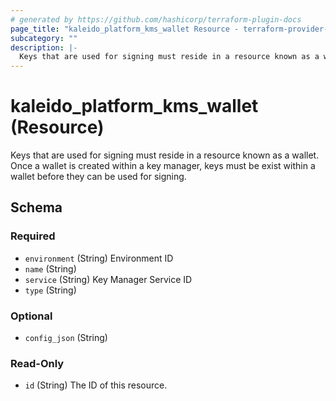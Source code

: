 ```yaml
---
# generated by https://github.com/hashicorp/terraform-plugin-docs
page_title: "kaleido_platform_kms_wallet Resource - terraform-provider-kaleido"
subcategory: ""
description: |-
  Keys that are used for signing must reside in a resource known as a wallet. Once a wallet is created within a key manager, keys must be exist within a wallet before they can be used for signing.
---
```


# kaleido_platform_kms_wallet (Resource)

Keys that are used for signing must reside in a resource known as a wallet. Once a wallet is created within a key manager, keys must be exist within a wallet before they can be used for signing.



<!-- schema generated by tfplugindocs -->
## Schema

### Required

- `environment` (String) Environment ID
- `name` (String)
- `service` (String) Key Manager Service ID
- `type` (String)

### Optional

- `config_json` (String)

### Read-Only

- `id` (String) The ID of this resource.
